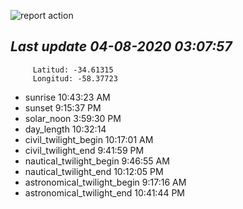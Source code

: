 ![report action](https://github.com/matiasz8/actions-for-reports/workflows/report%20action/badge.svg?branch=develop) 


## *****Last update 04-08-2020 03:07:57*****



		 Latitud: -34.61315
		 Longitud: -58.37723

 - sunrise 	 10:43:23 AM
 - sunset 	 9:15:37 PM
 - solar_noon 	 3:59:30 PM
 - day_length 	 10:32:14
 - civil_twilight_begin 	 10:17:01 AM
 - civil_twilight_end 	 9:41:59 PM
 - nautical_twilight_begin 	 9:46:55 AM
 - nautical_twilight_end 	 10:12:05 PM
 - astronomical_twilight_begin 	 9:17:16 AM
 - astronomical_twilight_end 	 10:41:44 PM
